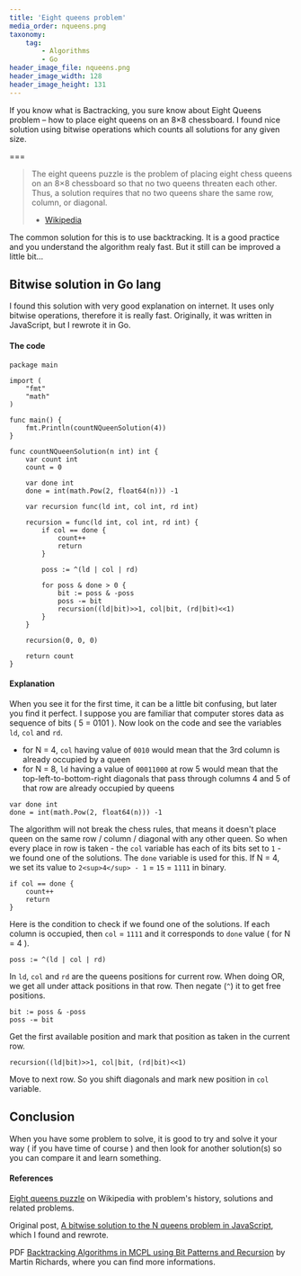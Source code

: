 ```yaml
---
title: 'Eight queens problem'
media_order: nqueens.png
taxonomy:
    tag:
        - Algorithms
        - Go
header_image_file: nqueens.png
header_image_width: 128
header_image_height: 131
---
```


If you know what is Bactracking, you sure know about Eight Queens problem – how to place eight queens on an 8×8 chessboard. I found nice solution using bitwise operations which counts all solutions for any given size.

===

>The eight queens puzzle is the problem of placing eight chess queens on an 8×8 chessboard so that no two queens threaten each other. Thus, a solution requires that no two queens share the same row, column, or diagonal.
> - [Wikipedia](https://en.wikipedia.org/wiki/Eight_queens_puzzle)

The common solution for this is to use backtracking. It is a good practice and you understand the algorithm realy fast. But it still can be improved a little bit…

## Bitwise solution in Go lang

I found this solution with very good explanation on internet. It uses only bitwise operations, therefore it is really fast. Originally, it was written in JavaScript, but I rewrote it in Go.

#### The code

```
package main

import (
    "fmt"
    "math"
)

func main() {
    fmt.Println(countNQueenSolution(4))
}

func countNQueenSolution(n int) int {
    var count int
    count = 0

    var done int
    done = int(math.Pow(2, float64(n))) -1

    var recursion func(ld int, col int, rd int)

    recursion = func(ld int, col int, rd int) {
        if col == done {
            count++
            return
        }

        poss := ^(ld | col | rd)

        for poss & done > 0 {
            bit := poss & -poss
            poss -= bit
            recursion((ld|bit)>>1, col|bit, (rd|bit)<<1)
        }
    }

    recursion(0, 0, 0)

    return count
}
```

#### Explanation

When you see it for the first time, it can be a little bit confusing, but later you find it perfect. I suppose you are familiar that computer stores data as sequence of bits ( 5 = 0101 ). Now look on the code and see the variables `ld`, `col` and `rd`.

* for N = 4, `col` having value of `0010` would mean that the 3rd column is already occupied by a queen
* for N = 8, `ld` having a value of `00011000` at row 5 would mean that the top-left-to-bottom-right diagonals that pass through columns 4 and 5 of that row are already occupied by queens

```
var done int
done = int(math.Pow(2, float64(n))) -1
```

The algorithm will not break the chess rules, that means it doesn't place queen on the same row / column / diagonal with any other queen. So when every place in row is taken - the `col` variable has each of its bits set to `1` - we found one of the solutions. The `done` variable is used for this. If N = 4, we set its value to `2<sup>4</sup> - 1` = `15` = `1111` in binary.

```
if col == done {
    count++
    return
}
```

Here is the condition to check if we found one of the solutions. If each column is occupied, then `col` = `1111` and it corresponds to `done` value ( for N = 4 ).

```
poss := ^(ld | col | rd)
```

In `ld`, `col` and `rd` are the queens positions for current row. When doing OR, we get all under attack positions in that row. Then negate (`^`) it to get free positions.

```
bit := poss & -poss
poss -= bit
```

Get the first available position and mark that position as taken in the current row.

```
recursion((ld|bit)>>1, col|bit, (rd|bit)<<1)
```

Move to next row. So you shift diagonals and mark new position in `col` variable.

## Conclusion

When you have some problem to solve, it is good to try and solve it your way ( if you have time of course ) and then look for another solution(s) so you can compare it and learn something.

#### References

[Eight queens puzzle](https://en.wikipedia.org/wiki/Eight_queens_puzzle) on Wikipedia with problem's history, solutions and related problems.

Original post, [A bitwise solution to the N queens problem in JavaScript](http://gregtrowbridge.com/a-bitwise-solution-to-the-n-queens-problem-in-javascript/), which I found and rewrote.

PDF [Backtracking Algorithms in MCPL using Bit Patterns and Recursion](http://citeseerx.ist.psu.edu/viewdoc/download?doi=10.1.1.51.7113&rep=rep1&type=pdf) by Martin Richards, where you can find more informations.
